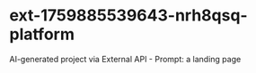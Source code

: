 # ext-1759885539643-nrh8qsq-platform
AI-generated project via External API - Prompt: a landing page
